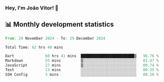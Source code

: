 ### Hey, I'm João Vitor! 👋

<!--
**joaovitorcf97/joaovitorcf97** is a ✨ _special_ ✨ repository because its `README.md` (this file) appears on your GitHub profile.

Here are some ideas to get you started:

- 🔭 I’m currently working on ...
- 🌱 I’m currently learning ...
- 👯 I’m looking to collaborate on ...
- 🤔 I’m looking for help with ...
- 💬 Ask me about ...
- 📫 How to reach me: ...
- 😄 Pronouns: ...
- ⚡ Fun fact: ...
-->
## 📊 Monthly development statistics

<!--START_SECTION:waka-->

```rust
From: 29 November 2024 - To: 29 December 2024

Total Time: 62 hrs 40 mins

Dart              60 hrs 41 mins  ████████████████████████▒   96.76 %
Markdown          55 mins         ▒░░░░░░░░░░░░░░░░░░░░░░░░   01.47 %
JavaScript        27 mins         ▒░░░░░░░░░░░░░░░░░░░░░░░░   00.74 %
Text              13 mins         ░░░░░░░░░░░░░░░░░░░░░░░░░   00.35 %
SSH Config        3 mins          ░░░░░░░░░░░░░░░░░░░░░░░░░   00.10 %
```

<!--END_SECTION:waka-->
